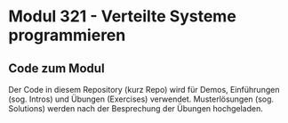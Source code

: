 # Modul 321 - Verteilte Systeme programmieren
## Code zum Modul
Der Code in diesem Repository (kurz Repo) wird für Demos, Einführungen 
(sog. Intros) und Übungen (Exercises) verwendet. 
Musterlösungen (sog. Solutions) werden nach der Besprechung der Übungen 
hochgeladen.
